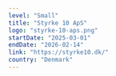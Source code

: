 ```yaml
---
level: "Small"
title: "Styrke 10 ApS"
logo: "styrke-10-aps.png"
startDate: "2025-03-01"
endDate: "2026-02-14"
link: "https://styrke10.dk/"
country: "Denmark"
---
```

